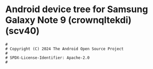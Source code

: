 # Android device tree for Samsung Galaxy Note 9 (crownqltekdi)(scv40)

```
#
# Copyright (C) 2024 The Android Open Source Project
#
# SPDX-License-Identifier: Apache-2.0
#
```
